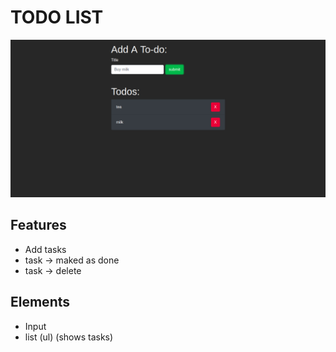 # TODO LIST

![screenshot](./img/todo.png)

## Features
- Add tasks
- task -> maked as done
- task -> delete

## Elements
- Input
- list (ul) (shows tasks)
